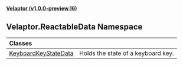 #### [Velaptor (v1.0.0-preview.16)](./namespaces.md 'Velaptor Namespaces')

## Velaptor.ReactableData Namespace

| Classes | |
| :--- | :--- |
| [KeyboardKeyStateData](./Velaptor.ReactableData.KeyboardKeyStateData.md 'Velaptor.ReactableData.KeyboardKeyStateData') | Holds the state of a keyboard key. |
